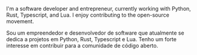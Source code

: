 I'm a software developer and entrepreneur, currently working with Python, Rust, Typescript, and Lua. I enjoy contributing to the open-source movement.

Sou um empreendedor e desenvolvedor de software que atualmente se dedica a projetos em Python, Rust, Typescript e Lua. Tenho um forte interesse em contribuir para a comunidade de código aberto.
